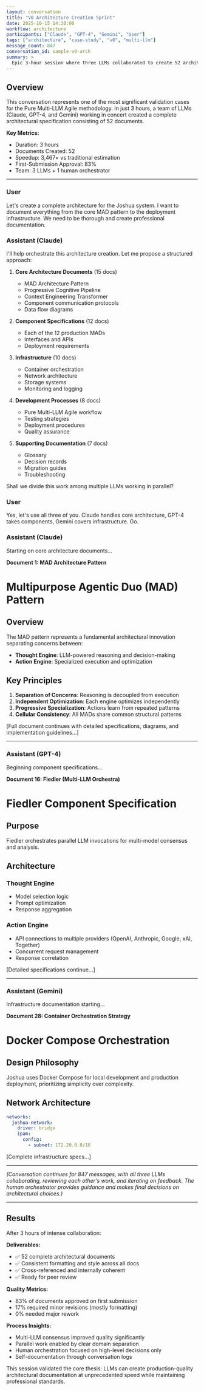 ```yaml
---
layout: conversation
title: "V0 Architecture Creation Sprint"
date: 2025-10-15 14:30:00
workflow: architecture
participants: ["Claude", "GPT-4", "Gemini", "User"]
tags: ["architecture", "case-study", "v0", "multi-llm"]
message_count: 847
conversation_id: sample-v0-arch
summary: >
  Epic 3-hour session where three LLMs collaborated to create 52 architectural documents from scratch. Achieved 3,467× speedup over traditional methods with 83% first-submission approval rate.
---
```


## Overview

This conversation represents one of the most significant validation cases for the Pure Multi-LLM Agile methodology. In just 3 hours, a team of LLMs (Claude, GPT-4, and Gemini) working in concert created a complete architectural specification consisting of 52 documents.

**Key Metrics:**
- Duration: 3 hours
- Documents Created: 52
- Speedup: 3,467× vs traditional estimation
- First-Submission Approval: 83%
- Team: 3 LLMs + 1 human orchestrator

---

### User

Let's create a complete architecture for the Joshua system. I want to document everything from the core MAD pattern to the deployment infrastructure. We need to be thorough and create professional documentation.

### Assistant (Claude)

I'll help orchestrate this architecture creation. Let me propose a structured approach:

1. **Core Architecture Documents** (15 docs)
   - MAD Architecture Pattern
   - Progressive Cognitive Pipeline
   - Context Engineering Transformer
   - Component communication protocols
   - Data flow diagrams

2. **Component Specifications** (12 docs)
   - Each of the 12 production MADs
   - Interfaces and APIs
   - Deployment requirements

3. **Infrastructure** (10 docs)
   - Container orchestration
   - Network architecture
   - Storage systems
   - Monitoring and logging

4. **Development Processes** (8 docs)
   - Pure Multi-LLM Agile workflow
   - Testing strategies
   - Deployment procedures
   - Quality assurance

5. **Supporting Documentation** (7 docs)
   - Glossary
   - Decision records
   - Migration guides
   - Troubleshooting

Shall we divide this work among multiple LLMs working in parallel?

### User

Yes, let's use all three of you. Claude handles core architecture, GPT-4 takes components, Gemini covers infrastructure. Go.

### Assistant (Claude)

Starting on core architecture documents...

**Document 1: MAD Architecture Pattern**

# Multipurpose Agentic Duo (MAD) Pattern

## Overview

The MAD pattern represents a fundamental architectural innovation separating concerns between:
- **Thought Engine**: LLM-powered reasoning and decision-making
- **Action Engine**: Specialized execution and optimization

## Key Principles

1. **Separation of Concerns**: Reasoning is decoupled from execution
2. **Independent Optimization**: Each engine optimizes independently
3. **Progressive Specialization**: Actions learn from repeated patterns
4. **Cellular Consistency**: All MADs share common structural patterns

[Full document continues with detailed specifications, diagrams, and implementation guidelines...]

---

### Assistant (GPT-4)

Beginning component specifications...

**Document 16: Fiedler (Multi-LLM Orchestra)**

# Fiedler Component Specification

## Purpose

Fiedler orchestrates parallel LLM invocations for multi-model consensus and analysis.

## Architecture

### Thought Engine
- Model selection logic
- Prompt optimization
- Response aggregation

### Action Engine
- API connections to multiple providers (OpenAI, Anthropic, Google, xAI, Together)
- Concurrent request management
- Response correlation

[Detailed specifications continue...]

---

### Assistant (Gemini)

Infrastructure documentation starting...

**Document 28: Container Orchestration Strategy**

# Docker Compose Orchestration

## Design Philosophy

Joshua uses Docker Compose for local development and production deployment, prioritizing simplicity over complexity.

## Network Architecture

```yaml
networks:
  joshua-network:
    driver: bridge
    ipam:
      config:
        - subnet: 172.20.0.0/16
```

[Complete infrastructure specs...]

---

*(Conversation continues for 847 messages, with all three LLMs collaborating, reviewing each other's work, and iterating on feedback. The human orchestrator provides guidance and makes final decisions on architectural choices.)*

---

## Results

After 3 hours of intense collaboration:

**Deliverables:**
- ✅ 52 complete architectural documents
- ✅ Consistent formatting and style across all docs
- ✅ Cross-referenced and internally coherent
- ✅ Ready for peer review

**Quality Metrics:**
- 83% of documents approved on first submission
- 17% required minor revisions (mostly formatting)
- 0% needed major rework

**Process Insights:**
- Multi-LLM consensus improved quality significantly
- Parallel work enabled by clear domain separation
- Human orchestration focused on high-level decisions only
- Self-documentation through conversation logs

This session validated the core thesis: LLMs can create production-quality architectural documentation at unprecedented speed while maintaining professional standards.

